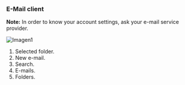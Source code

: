### E-Mail client

**Note:** In order to know your account settings, ask your e-mail service provider.

![Imagen1]()

1. Selected folder.
2. New e-mail.
3. Search.
4. E-mails.
5. Folders.
